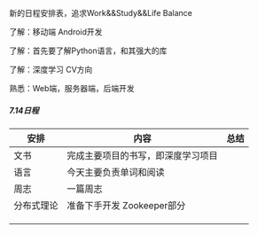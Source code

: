 新的日程安排表，追求Work&&Study&&Life Balance

了解：移动端 Android开发

了解：首先要了解Python语言，和其强大的库

了解：深度学习 CV方向

熟悉：Web端，服务器端，后端开发

##### 7.14日程

| 安排       | 内容                               | 总结 |
| ---------- | ---------------------------------- | ---- |
| 文书       | 完成主要项目的书写，即深度学习项目 |      |
| 语言       | 今天主要负责单词和阅读             |      |
| 周志       | 一篇周志                           |      |
| 分布式理论 | 准备下手开发 Zookeeper部分         |      |
|            |                                    |      |
|            |                                    |      |
|            |                                    |      |

